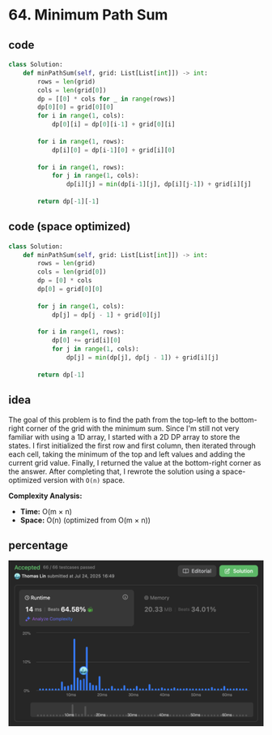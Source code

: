 # 64. Minimum Path Sum
## code
```python
class Solution:
    def minPathSum(self, grid: List[List[int]]) -> int:
        rows = len(grid)
        cols = len(grid[0])
        dp = [[0] * cols for _ in range(rows)]
        dp[0][0] = grid[0][0]
        for i in range(1, cols):
            dp[0][i] = dp[0][i-1] + grid[0][i]

        for i in range(1, rows):
            dp[i][0] = dp[i-1][0] + grid[i][0]

        for i in range(1, rows):
            for j in range(1, cols):
                dp[i][j] = min(dp[i-1][j], dp[i][j-1]) + grid[i][j]

        return dp[-1][-1]         
```
## code (space optimized)
```python
class Solution:
    def minPathSum(self, grid: List[List[int]]) -> int:
        rows = len(grid)
        cols = len(grid[0])
        dp = [0] * cols
        dp[0] = grid[0][0]

        for j in range(1, cols):
            dp[j] = dp[j - 1] + grid[0][j]

        for i in range(1, rows):
            dp[0] += grid[i][0]
            for j in range(1, cols):
                dp[j] = min(dp[j], dp[j - 1]) + grid[i][j]

        return dp[-1]
```
## idea
The goal of this problem is to find the path from the top-left to the bottom-right corner of the grid with the minimum sum.
Since I'm still not very familiar with using a 1D array, I started with a 2D DP array to store the states.
I first initialized the first row and first column, then iterated through each cell, taking the minimum of the top and left values and adding the current grid value.
Finally, I returned the value at the bottom-right corner as the answer.
After completing that, I rewrote the solution using a space-optimized version with `O(n)` space.

**Complexity Analysis:**

* **Time:** O(m × n)
* **Space:** O(n) (optimized from O(m × n))


## percentage
![](/assetPic/mps.png)
